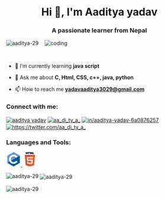 <h1 align="center">Hi 👋, I'm Aaditya yadav</h1>
<h3 align="center">A passionate learner from Nepal</h3>
<img align="right" alt="coding" width="400" src="https://cdn.dribbble.com/users/1162077/screenshots/3848914/programmer.gif">

<p align="left"> <img src="https://komarev.com/ghpvc/?username=aaditya-29&label=Profile%20views&color=0e75b6&style=flat" alt="aaditya-29" /> </p>

<p align="left"> <a href="https://twitter.com/" target="blank"><img src="https://img.shields.io/twitter/follow/?logo=twitter&style=for-the-badge" alt="" /></a> </p>

- 🌱 I’m currently learning **java script**

- 💬 Ask me about **C, Html, CSS, c++, java, python**

- 📫 How to reach me **yadavaaditya3029@gmail.com**

<h3 align="left">Connect with me:</h3>
<p align="left">
<a target="new" href="https://www.facebook.com/profile.php?id=100011631497649" target="new"><img align="center" src="https://raw.githubusercontent.com/rahuldkjain/github-profile-readme-generator/master/src/images/icons/Social/facebook.svg" alt="aaditya yadav" height="30" width="40" /></a>
<a target="new" href="https://www.instagram.com/aa_di_ty_a_" target="_blank"><img align="center" src="https://raw.githubusercontent.com/rahuldkjain/github-profile-readme-generator/master/src/images/icons/Social/instagram.svg" target="_blank" alt="aa_di_ty_a_" height="30" width="40" /></a>
<a href="https://linkedin.com/in/in/aaditya-yadav-6a0876257" target="_blank"><img align="center" src="https://raw.githubusercontent.com/rahuldkjain/github-profile-readme-generator/master/src/images/icons/Social/linked-in-alt.svg"  target="_blank" alt="in/aaditya-yadav-6a0876257" height="30" width="40" /></a>
<a href="https://twitter.com/https://twitter.com/aa_di_ty_a_" target="_blank"><img align="center" src="https://raw.githubusercontent.com/rahuldkjain/github-profile-readme-generator/master/src/images/icons/Social/twitter.svg" alt="https://twitter.com/aa_di_ty_a_" height="30" width="40" /></a>
</p>

<h3 align="left">Languages and Tools:</h3>
<p align="left"> <a href="https://www.cprogramming.com/" target="_blank" rel="noreferrer"> <img src="https://raw.githubusercontent.com/devicons/devicon/master/icons/c/c-original.svg" alt="c" width="40" height="40"/> </a> <a href="https://www.w3.org/html/" target="_blank" rel="noreferrer"> <img src="https://raw.githubusercontent.com/devicons/devicon/master/icons/html5/html5-original-wordmark.svg" alt="html5" width="40" height="40"/> </a> </p>

<p><img align="left" src="https://github-readme-stats.vercel.app/api/top-langs?username=aaditya-29&show_icons=true&locale=en&layout=compact" alt="aaditya-29" /></p>

<p>&nbsp;<img align="center" src="https://github-readme-stats.vercel.app/api?username=aaditya-29&show_icons=true&locale=en" alt="aaditya-29" /></p>

<p><img align="center" src="https://github-readme-streak-stats.herokuapp.com/?user=aaditya-29&" alt="aaditya-29" /></p>
